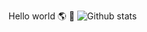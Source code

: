 Hello world :earth_americas: :floppy_disk:
![Github stats](https://github-readme-stats.vercel.app/api?username=PasqualeCelani)
